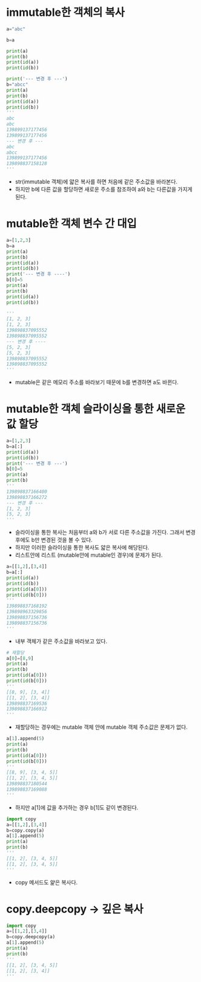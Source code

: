 # immutable한 객체의 복사
``` python 
a="abc"

b=a

print(a)
print(b)
print(id(a))
print(id(b))

print('--- 변경 후 ---')
b="abcc"
print(a)
print(b)
print(id(a))
print(id(b))
'''
abc
abc
139899137177456
139899137177456
--- 변경 후 ---
abc
abcc
139899137177456
139898837158128
'''
```
- str(immutable 객체)에 얇은 복사를 하면 처음에 같은 주소값을 바라본다.
- 하지만 b에 다른 값을 할당하면 새로운 주소를 참조하여 a와 b는 다른값을 가지게 된다.
# mutable한 객체 변수 간 대입
``` python 
a=[1,2,3]
b=a
print(a)
print(b)
print(id(a))
print(id(b))
print('--- 변경 후 ----')
b[0]=5
print(a)
print(b)
print(id(a))
print(id(b))

'''
[1, 2, 3]
[1, 2, 3]
139898837095552
139898837095552
--- 변경 후 ----
[5, 2, 3]
[5, 2, 3]
139898837095552
139898837095552
'''
```
- mutable은 같은 메모리 주소를 바라보기 때문에 b를 변경하면 a도 바뀐다.

# mutable한 객체 슬라이싱을 통한 새로운 값 할당
``` python
a=[1,2,3]
b=a[:]
print(id(a))
print(id(b))
print('--- 변경 후 ---')
b[0]=5
print(a)
print(b)
'''
139898837166400
139898837166272
--- 변경 후 ---
[1, 2, 3]
[5, 2, 3]
'''
```
- 슬라이싱을 통한 복사는 처음부터 a와 b가 서로 다른 주소값을 가진다. 그래서 변경 후에도 b만 변경된 것을 볼 수 있다.
- 하지만 이러한 슬라이싱을 통한 복사도 얇은 복사에 해당된다.
- 리스트안에 리스트 (mutable안에 mutable인 경우)에 문제가 된다.
``` python
a=[[1,2],[3,4]]
b=a[:]
print(id(a))
print(id(b))
print(id(a[0]))
print(id(b[0]))
'''
139898837168192
139898963329856
139898837156736
139898837156736
'''
```
- 내부 객체가 같은 주소값을 바라보고 있다.
``` python 
# 재할당
a[0]=[8,9]
print(a)
print(b)
print(id(a[0]))
print(id(b[0]))
'''
[[8, 9], [3, 4]]
[[1, 2], [3, 4]]
139898837169536
139898837166912
'''
```
- 재할당하는 경우에는 mutable 객체 안에 mutable 객체 주소값은 문제가 없다.
``` python 
a[1].append(5)
print(a)
print(b)
print(id(a[0]))
print(id(b[0]))
'''
[[8, 9], [3, 4, 5]]
[[1, 2], [3, 4, 5]]
139898837180544
139898837169088
'''
```
- 하지만 a[1]에 값을 추가하는 경우 b[1]도 같이 변경된다.
``` python 
import copy
a=[[1,2],[3,4]]
b=copy.copy(a)
a[1].append(5)
print(a)
print(b)
'''
[[1, 2], [3, 4, 5]]
[[1, 2], [3, 4, 5]]
'''
```
- copy 메서드도 얉은 복사다.
# copy.deepcopy -> 깊은 복사
``` python
import copy
a=[[1,2],[3,4]]
b=copy.deepcopy(a)
a[1].append(5)
print(a)
print(b)
'''
[[1, 2], [3, 4, 5]]
[[1, 2], [3, 4]]
'''

```

